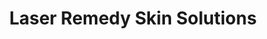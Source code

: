 ---
title: "Laser Remedy Skin Solutions"
url: /greenwood-village/laser-remedy-skin-solutions/
shop: beauty
---